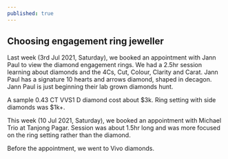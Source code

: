 ```yaml
---
published: true
---
```

## Choosing engagement ring jeweller

Last week (3rd Jul 2021, Saturday), we booked an appointment with Jann Paul to view the diamond engagement rings. We had a 2.5hr session learning about diamonds and the 4Cs, Cut, Colour, Clarity and Carat. Jann Paul has a signature 10 hearts and arrows diamond, shaped in decagon. Jann Paul is just beginning their lab grown diamonds hunt.

A sample 0.43 CT VVS1 D diamond cost about $3k. Ring setting with side diamonds was $1k+.

This week (10 Jul 2021, Saturday), we booked an appointment with Michael Trio at Tanjong Pagar. Session was about 1.5hr long and was more focused on the ring setting rather than the diamond.

Before the appointment, we went to Vivo diamonds.
